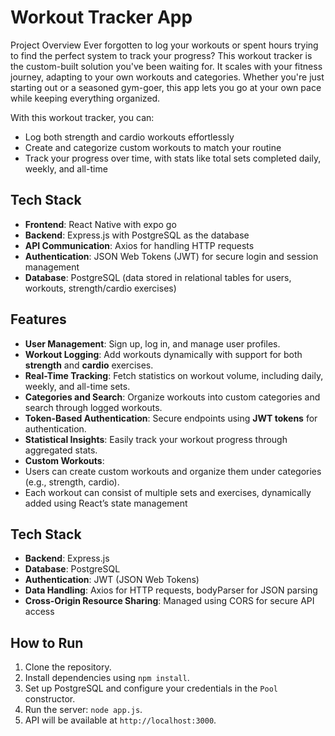 
# Workout Tracker App
Project Overview
Ever forgotten to log your workouts or spent hours trying to find the perfect system to track your progress? This workout tracker is the custom-built solution you've been waiting for. It scales with your fitness journey, adapting to your own workouts and categories. Whether you're just starting out or a seasoned gym-goer, this app lets you go at your own pace while keeping everything organized.

With this workout tracker, you can:
- Log both strength and cardio workouts effortlessly
- Create and categorize custom workouts to match your routine
- Track your progress over time, with stats like total sets completed daily, weekly, and all-time

## Tech Stack

- **Frontend**: React Native with expo go
- **Backend**: Express.js with PostgreSQL as the database
- **API Communication**: Axios for handling HTTP requests
- **Authentication**: JSON Web Tokens (JWT) for secure login and session management
- **Database**: PostgreSQL (data stored in relational tables for users, workouts, strength/cardio exercises)

## Features

- **User Management**: Sign up, log in, and manage user profiles.
- **Workout Logging**: Add workouts dynamically with support for both **strength** and **cardio** exercises.
- **Real-Time Tracking**: Fetch statistics on workout volume, including daily, weekly, and all-time sets.
- **Categories and Search**: Organize workouts into custom categories and search through logged workouts.
- **Token-Based Authentication**: Secure endpoints using **JWT tokens** for authentication.
- **Statistical Insights**: Easily track your workout progress through aggregated stats.
- **Custom Workouts**:
- Users can create custom workouts and organize them under categories (e.g., strength, cardio).
- Each workout can consist of multiple sets and exercises, dynamically added using React’s state management

## Tech Stack

- **Backend**: Express.js
- **Database**: PostgreSQL
- **Authentication**: JWT (JSON Web Tokens)
- **Data Handling**: Axios for HTTP requests, bodyParser for JSON parsing
- **Cross-Origin Resource Sharing**: Managed using CORS for secure API access

## How to Run

1. Clone the repository.
2. Install dependencies using `npm install`.
3. Set up PostgreSQL and configure your credentials in the `Pool` constructor.
4. Run the server: `node app.js`.
5. API will be available at `http://localhost:3000`.
